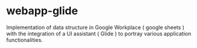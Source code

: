 # webapp-glide
Implementation of data structure in Google Workplace ( google sheets ) with the integration of a UI assistant ( Glide ) to portray various application functionalities. 
